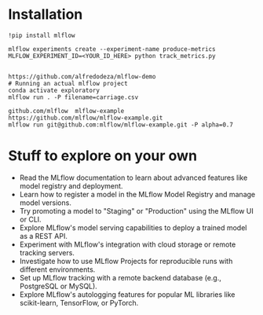 # Installation 

```
!pip install mlflow
```


```
mlflow experiments create --experiment-name produce-metrics
MLFLOW_EXPERIMENT_ID=<YOUR_ID_HERE> python track_metrics.py
```
 


```

https://github.com/alfredodeza/mlflow-demo
# Running an actual mlflow project
conda activate exploratory
mlflow run . -P filename=carriage.csv
```


```
github.com/mlflow  mlflow-example
https://github.com/mlflow/mlflow-example.git
mlflow run git@github.com:mlflow/mlflow-example.git -P alpha=0.7
```

# Stuff to explore on your own
- Read the MLflow documentation to learn about advanced features like model registry and deployment.
- Learn how to register a model in the MLflow Model Registry and manage model versions.
- Try promoting a model to "Staging" or "Production" using the MLflow UI or CLI.
- Explore MLflow's model serving capabilities to deploy a trained model as a REST API.
- Experiment with MLflow's integration with cloud storage or remote tracking servers.
- Investigate how to use MLflow Projects for reproducible runs with different environments.
- Set up MLflow tracking with a remote backend database (e.g., PostgreSQL or MySQL).
- Explore MLflow's autologging features for popular ML libraries like scikit-learn, TensorFlow, or PyTorch.

